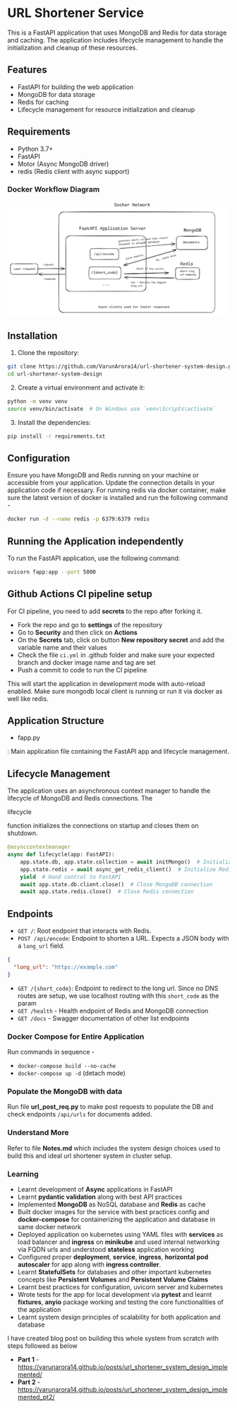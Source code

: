 # URL Shortener Service

This is a FastAPI application that uses MongoDB and Redis for data storage and caching. The application includes lifecycle management to handle the initialization and cleanup of these resources.

## Features

- FastAPI for building the web application
- MongoDB for data storage
- Redis for caching
- Lifecycle management for resource initialization and cleanup

## Requirements

- Python 3.7+
- FastAPI
- Motor (Async MongoDB driver)
- redis (Redis client with async support)

### Docker Workflow Diagram

![alt text](image.png)

## Installation

1. Clone the repository:

```bash
git clone https://github.com/VarunArora14/url-shortener-system-design.git
cd url-shortener-system-design
```

2. Create a virtual environment and activate it:

```bash
python -m venv venv
source venv/bin/activate  # On Windows use `venv\Scripts\activate`
```

3. Install the dependencies:

```bash
pip install -r requirements.txt
```

## Configuration

Ensure you have MongoDB and Redis running on your machine or accessible from your application. Update the connection details in your application code if necessary. For running redis via docker container, make sure the latest version of docker is installed and run the following command -

```bash
docker run -d --name redis -p 6379:6379 redis
```

## Running the Application independently

To run the FastAPI application, use the following command:

```bash
uvicorn fapp:app --port 5000
```

## Github Actions CI pipeline setup

For CI pipeline, you need to add **secrets** to the repo after forking it.

- Fork the repo and go to **settings** of the repository
- Go to **Security** and then click on **Actions**
- On the **Secrets** tab, click on button **New repository secret** and add the variable name and their values
- Check the file `ci.yml` in .github folder and make sure your expected branch and docker image name and tag are set
- Push a commit to code to run the CI pipeline

This will start the application in development mode with auto-reload enabled. Make sure mongodb local client is running or run it via docker as well like redis.

## Application Structure

- fapp.py

: Main application file containing the FastAPI app and lifecycle management.

## Lifecycle Management

The application uses an asynchronous context manager to handle the lifecycle of MongoDB and Redis connections. The

lifecycle

function initializes the connections on startup and closes them on shutdown.

```python
@asynccontextmanager
async def lifecycle(app: FastAPI):
    app.state.db, app.state.collection = await initMongo()  # Initialize MongoDB
    app.state.redis = await async_get_redis_client()  # Initialize Redis
    yield  # Hand control to FastAPI
    await app.state.db.client.close()  # Close MongoDB connection
    await app.state.redis.close()  # Close Redis connection
```

## Endpoints

- `GET /`: Root endpoint that interacts with Redis.
- `POST /api/encode`: Endpoint to shorten a URL. Expects a JSON body with a `long_url` field.

```json
{
  "long_url": "https://example.com"
}
```

- `GET /{short_code}`: Endpoint to redirect to the long url. Since no DNS routes are setup, we use localhost routing with this `short_code` as the param
- `GET /health` - Health endpoint of Redis and MongoDB connection
- `GET /docs` - Swagger documentation of other list endpoints

### Docker Compose for Entire Application

Run commands in sequence -

- `docker-compose build --no-cache`
- `docker-compose up -d` (detach mode)

### Populate the MongoDB with data

Run file **url_post_req.py** to make post requests to populate the DB and check endpoints `/api/urls` for documents added.

### Understand More

Refer to file **Notes.md** which includes the system design choices used to build this and ideal url shortener system in cluster setup.

### Learning

- Learnt development of **Async** applications in FastAPI
- Learnt **pydantic validation** along with best API practices
- Implemented **MongoDB** as NoSQL database and **Redis** as cache
- Built docker images for the service with best practices config and **docker-compose** for containerizing the application and database in same docker network
- Deployed application on kubernetes using YAML files with **services** as load balancer and **ingress** on **minikube** and used internal networking via FQDN urls and understood **stateless** application working
- Configured proper **deployment**, **service**, **ingress**, **horizontal pod autoscaler** for app along with **ingress controller**.
- Learnt **StatefulSets** for databases and other important kubernetes concepts like **Persistent Volumes** and **Persistent Volume Claims**
- Learnt best practices for configuration, uvicorn server and kubernetes
- Wrote tests for the app for local development via **pytest** and learnt **fixtures**, **anyio** package working and testing the core functionalities of the application
- Learnt system design principles of scalability for both application and database

I have created blog post on building this whole system from scratch with steps followed as below

- **Part 1** - https://varunarora14.github.io/posts/url_shortener_system_design_implemented/
- **Part 2** - https://varunarora14.github.io/posts/url_shortener_system_design_implemented_pt2/
